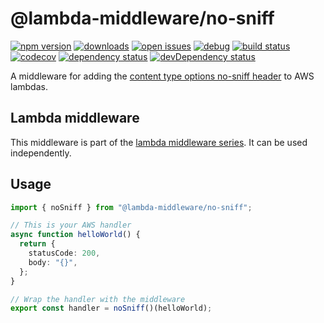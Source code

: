 # @lambda-middleware/no-sniff

[![npm version](https://badge.fury.io/js/%40lambda-middleware%2Fno-sniff.svg)](https://npmjs.org/package/@lambda-middleware/no-sniff)
[![downloads](https://img.shields.io/npm/dw/%40lambda-middleware%2Fno-sniff.svg)](https://npmjs.org/package/@lambda-middleware/no-sniff)
[![open issues](https://img.shields.io/github/issues-raw/dbartholomae/lambda-middleware.svg)](https://github.com/dbartholomae/lambda-middleware/issues)
[![debug](https://img.shields.io/badge/debug-blue.svg)](https://github.com/visionmedia/debug#readme)
[![build status](https://github.com/dbartholomae/lambda-middleware/workflows/.github/workflows/build.yml/badge.svg?branch=main)](https://github.com/dbartholomae/lambda-middleware/actions?query=workflow%3A.github%2Fworkflows%2Fbuild.yml)
[![codecov](https://codecov.io/gh/dbartholomae/lambda-middleware/branch/main/graph/badge.svg)](https://codecov.io/gh/dbartholomae/lambda-middleware)
[![dependency status](https://david-dm.org/dbartholomae/lambda-middleware.svg?theme=shields.io)](https://david-dm.org/dbartholomae/lambda-middleware)
[![devDependency status](https://david-dm.org/dbartholomae/lambda-middleware/dev-status.svg)](https://david-dm.org/dbartholomae/lambda-middleware?type=dev)

A middleware for adding the [content type options no-sniff header](https://developer.mozilla.org/en-US/docs/Web/HTTP/Headers/X-Content-Type-Options) to AWS lambdas.

## Lambda middleware

This middleware is part of the [lambda middleware series](https://dbartholomae.github.io/lambda-middleware/). It can be used independently.

## Usage

```typescript
import { noSniff } from "@lambda-middleware/no-sniff";

// This is your AWS handler
async function helloWorld() {
  return {
    statusCode: 200,
    body: "{}",
  };
}

// Wrap the handler with the middleware
export const handler = noSniff()(helloWorld);
```
